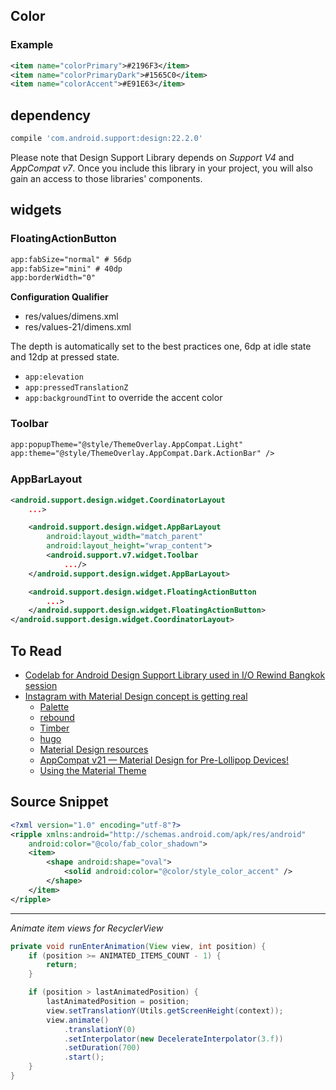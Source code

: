 ## Color

### Example
```xml
<item name="colorPrimary">#2196F3</item>
<item name="colorPrimaryDark">#1565C0</item>
<item name="colorAccent">#E91E63</item>
```

## dependency
```groovy
compile 'com.android.support:design:22.2.0'
```
Please note that Design Support Library depends on *Support V4* and *AppCompat v7*. Once you include this library in your project, you will also gain an access to those libraries' components.

## widgets

### FloatingActionButton

```xml
app:fabSize="normal" # 56dp
app:fabSize="mini" # 40dp
app:borderWidth="0"
```

**Configuration Qualifier**

* res/values/dimens.xml
* res/values-21/dimens.xml

The depth is automatically set to the best practices one, 6dp at idle state and 12dp at pressed state.

* `app:elevation`
* `app:pressedTranslationZ`
* `app:backgroundTint` to override the accent color

### Toolbar

```xml
app:popupTheme="@style/ThemeOverlay.AppCompat.Light"
app:theme="@style/ThemeOverlay.AppCompat.Dark.ActionBar" />
```

### AppBarLayout

```xml
<android.support.design.widget.CoordinatorLayout
    ...>

    <android.support.design.widget.AppBarLayout
        android:layout_width="match_parent"
        android:layout_height="wrap_content">
        <android.support.v7.widget.Toolbar
            .../>
    </android.support.design.widget.AppBarLayout>

    <android.support.design.widget.FloatingActionButton
        ...>
    </android.support.design.widget.FloatingActionButton>
</android.support.design.widget.CoordinatorLayout>

```

## To Read
* [Codelab for Android Design Support Library used in I/O Rewind Bangkok session](http://inthecheesefactory.com/blog/android-design-support-library-codelab/)
* [Instagram with Material Design concept is getting real](http://frogermcs.github.io/Instagram-with-Material-Design-concept-is-getting-real/)
    * [Palette](https://developer.android.com/reference/android/support/v7/graphics/Palette.html)
    * [rebound](http://facebook.github.io/rebound/)
    * [Timber](https://github.com/JakeWharton/timber)
    * [hugo](https://github.com/JakeWharton/hugo)
    * [Material Design resources](http://www.google.com/design/spec/resources/sticker-sheets-icons.html)
    * [AppCompat v21 — Material Design for Pre-Lollipop Devices!](http://android-developers.blogspot.com/2014/10/appcompat-v21-material-design-for-pre.html)
    * [Using the Material Theme](http://developer.android.com/training/material/theme.html#ColorPalette)

## Source Snippet

```xml
<?xml version="1.0" encoding="utf-8"?>
<ripple xmlns:android="http://schemas.android.com/apk/res/android"
    android:color="@colo/fab_color_shadown">
    <item>
        <shape android:shape="oval">
            <solid android:color="@color/style_color_accent" />
        </shape>
    </item>
</ripple>
```

---

*Animate item views for RecyclerView*

```java
private void runEnterAnimation(View view, int position) {
    if (position >= ANIMATED_ITEMS_COUNT - 1) {
        return;
    }

    if (position > lastAnimatedPosition) {
        lastAnimatedPosition = position;
        view.setTranslationY(Utils.getScreenHeight(context));
        view.animate()
            .translationY(0)
            .setInterpolator(new DecelerateInterpolator(3.f))
            .setDuration(700)
            .start();
    }
}
```
